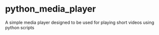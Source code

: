# python_media_player
A simple media player designed to be used for playing short videos using python scripts
